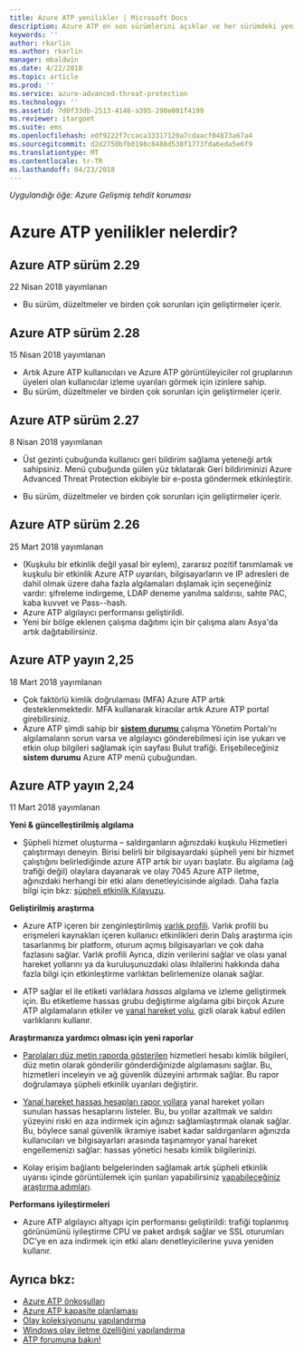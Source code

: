 ```yaml
---
title: Azure ATP yenilikler | Microsoft Docs
description: Azure ATP en son sürümlerini açıklar ve her sürümdeki yenilikler hakkında bilgi sağlar.
keywords: ''
author: rkarlin
ms.author: rkarlin
manager: mbaldwin
ms.date: 4/22/2018
ms.topic: article
ms.prod: ''
ms.service: azure-advanced-threat-protection
ms.technology: ''
ms.assetid: 7d0f33db-2513-4146-a395-290e001f4199
ms.reviewer: itargoet
ms.suite: ems
ms.openlocfilehash: edf9222f7ccaca33317120a7cdaacf04873a67a4
ms.sourcegitcommit: d2d2750bfb0198c8488d538f1773fda6eda5e6f9
ms.translationtype: MT
ms.contentlocale: tr-TR
ms.lasthandoff: 04/23/2018
---
```

*Uygulandığı öğe: Azure Gelişmiş tehdit koruması*


# <a name="whats-new-in-azure-atp"></a>Azure ATP yenilikler nelerdir? 



## <a name="azure-atp-release-229"></a>Azure ATP sürüm 2.29

22 Nisan 2018 yayımlanan
 
- Bu sürüm, düzeltmeler ve birden çok sorunları için geliştirmeler içerir. 
 
 
## <a name="azure-atp-release-228"></a>Azure ATP sürüm 2.28

15 Nisan 2018 yayımlanan
 
-   Artık Azure ATP kullanıcıları ve Azure ATP görüntüleyiciler rol gruplarının üyeleri olan kullanıcılar izleme uyarıları görmek için izinlere sahip.
- Bu sürüm, düzeltmeler ve birden çok sorunları için geliştirmeler içerir. 


## <a name="azure-atp-release-227"></a>Azure ATP sürüm 2.27

8 Nisan 2018 yayımlanan

- Üst gezinti çubuğunda kullanıcı geri bildirim sağlama yeteneği artık sahipsiniz. Menü çubuğunda gülen yüz tıklatarak Geri bildiriminizi Azure Advanced Threat Protection ekibiyle bir e-posta göndermek etkinleştirir.

- Bu sürüm, düzeltmeler ve birden çok sorunları için geliştirmeler içerir. 
 

## <a name="azure-atp-release-226"></a>Azure ATP sürüm 2.26

25 Mart 2018 yayımlanan

- (Kuşkulu bir etkinlik değil yasal bir eylem), zararsız pozitif tanımlamak ve kuşkulu bir etkinlik Azure ATP uyarıları, bilgisayarların ve IP adresleri de dahil olmak üzere daha fazla algılamaları dışlamak için seçeneğiniz vardır: şifreleme indirgeme, LDAP deneme yanılma saldırısı, sahte PAC, kaba kuvvet ve Pass--hash.
-   Azure ATP algılayıcı performansı geliştirildi.
-   Yeni bir bölge eklenen çalışma dağıtımı için bir çalışma alanı Asya'da artık dağıtabilirsiniz. 


## <a name="azure-atp-release-225"></a>Azure ATP yayın 2,25

18 Mart 2018 yayımlanan

- Çok faktörlü kimlik doğrulaması (MFA) Azure ATP artık desteklenmektedir. MFA kullanarak kiracılar artık Azure ATP portal girebilirsiniz.
- Azure ATP şimdi sahip bir [ **sistem durumu** ](https://health.atp.azure.com/) çalışma Yönetim Portalı'nı algılamaların sorun varsa ve algılayıcı gönderebilmesi için ise yukarı ve etkin olup bilgileri sağlamak için sayfası Bulut trafiği. Erişebileceğiniz **sistem durumu** Azure ATP menü çubuğundan.


## <a name="azure-atp-release-224"></a>Azure ATP yayın 2,24

11 Mart 2018 yayımlanan

**Yeni & güncelleştirilmiş algılama**
  - Şüpheli hizmet oluşturma – saldırganların ağınızdaki kuşkulu Hizmetleri çalıştırmayı deneyin. Birisi belirli bir bilgisayardaki şüpheli yeni bir hizmet çalıştığını belirlediğinde azure ATP artık bir uyarı başlatır. Bu algılama (ağ trafiği değil) olaylara dayanarak ve olay 7045 Azure ATP iletme, ağınızdaki herhangi bir etki alanı denetleyicisinde algıladı. Daha fazla bilgi için bkz: [şüpheli etkinlik Kılavuzu](suspicious-activity-guide.md).

**Geliştirilmiş araştırma**
  - Azure ATP içeren bir zenginleştirilmiş [varlık profili](entity-profiles.md). Varlık profili bu erişmeleri kaynakları içeren kullanıcı etkinlikleri derin Dalış araştırma için tasarlanmış bir platform, oturum açmış bilgisayarları ve çok daha fazlasını sağlar. Varlık profili Ayrıca, dizin verilerini sağlar ve olası yanal hareket yollarını ya da kuruluşunuzdaki olası ihlallerini hakkında daha fazla bilgi için etkinleştirme varlıktan belirlemenize olanak sağlar.

  - ATP sağlar el ile etiketi varlıklara *hassas* algılama ve izleme geliştirmek için. Bu etiketleme hassas grubu değiştirme algılama gibi birçok Azure ATP algılamaların etkiler ve [yanal hareket yolu](use-case-lateral-movement-path.md), gizli olarak kabul edilen varlıklarını kullanır.

**Araştırmanıza yardımcı olması için yeni raporlar**
  - [Parolaları düz metin raporda gösterilen](reports.md) hizmetleri hesabı kimlik bilgileri, düz metin olarak gönderilir gönderdiğinizde algılamasını sağlar. Bu, hizmetleri inceleyin ve ağ güvenlik düzeyini artırmak sağlar. Bu rapor doğrulamaya şüpheli etkinlik uyarıları değiştirir.
  - [Yanal hareket hassas hesapları rapor yollara](reports.md) yanal hareket yolları sunulan hassas hesaplarını listeler. Bu, bu yollar azaltmak ve saldırı yüzeyini riski en aza indirmek için ağınızı sağlamlaştırmak olanak sağlar. Bu, böylece sanal güvenlik ikramiye isabet kadar saldırganların ağınızda kullanıcıları ve bilgisayarları arasında taşınamıyor yanal hareket engellemenizi sağlar: hassas yönetici hesabı kimlik bilgilerinizi.

- Kolay erişim bağlantı belgelerinden sağlamak artık şüpheli etkinlik uyarısı içinde görüntülemek için şunları yapabilirsiniz [yapabileceğiniz araştırma adımları](suspicious-activity-guide.md). 

**Performans iyileştirmeleri**
 -  Azure ATP algılayıcı altyapı için performansı geliştirildi: trafiği toplanmış görünümünü iyileştirme CPU ve paket ardışık sağlar ve SSL oturumları DC'ye en aza indirmek için etki alanı denetleyicilerine yuva yeniden kullanır.

## <a name="see-also"></a>Ayrıca bkz:
- [Azure ATP önkoşulları](atp-prerequisites.md)
- [Azure ATP kapasite planlaması](atp-capacity-planning.md)
- [Olay koleksiyonunu yapılandırma](configure-event-collection.md)
- [Windows olay iletme özelliğini yapılandırma](configure-event-forwarding.md#configuring-windows-event-forwarding)
- [ATP forumuna bakın!](https://aka.ms/azureatpcommunity)
